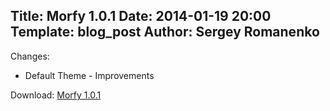 Title: Morfy 1.0.1
Date: 2014-01-19 20:00
Template: blog_post
Author: Sergey Romanenko
----

Changes:  
* Default Theme - Improvements  

Download: [Morfy 1.0.1](https://github.com/Awilum/morfy-cms/archive/v1.0.1.zip)
